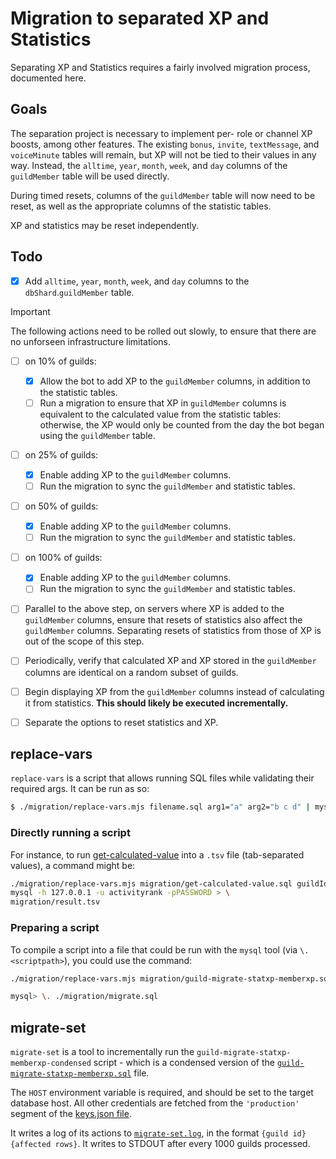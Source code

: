 # Migration to separated XP and Statistics

Separating XP and Statistics requires a fairly involved migration process, documented here.

## Goals

The separation project is necessary to implement per- role or channel XP boosts, among other features.
The existing `bonus`, `invite`, `textMessage`, and `voiceMinute` tables will remain,
but XP will not be tied to their values in any way.
Instead, the `alltime`, `year`, `month`, `week`, and `day` columns of the `guildMember` table will be used directly.

During timed resets, columns of the `guildMember` table will now need to be reset,
as well as the appropriate columns of the statistic tables.

XP and statistics may be reset independently.

## Todo

- [x] Add `alltime`, `year`, `month`, `week`, and `day` columns to the `dbShard`.`guildMember` table.

> [!IMPORTANT]
> The following actions need to be rolled out slowly,
> to ensure that there are no unforseen infrastructure limitations.

- [ ] on 10% of guilds:

  - [x] Allow the bot to add XP to the `guildMember` columns, in addition to the statistic tables.
  - [ ] Run a migration to ensure that XP in `guildMember` columns is equivalent
        to the calculated value from the statistic tables: otherwise, the XP would
        only be counted from the day the bot began using the `guildMember` table.

- [ ] on 25% of guilds:

  - [x] Enable adding XP to the `guildMember` columns.
  - [ ] Run the migration to sync the `guildMember` and statistic tables.

- [ ] on 50% of guilds:

  - [x] Enable adding XP to the `guildMember` columns.
  - [ ] Run the migration to sync the `guildMember` and statistic tables.

- [ ] on 100% of guilds:

  - [x] Enable adding XP to the `guildMember` columns.
  - [ ] Run the migration to sync the `guildMember` and statistic tables.

- [ ] Parallel to the above step, on servers where XP is added to the `guildMember` columns,
      ensure that resets of statistics also affect the `guildMember` columns.
      Separating resets of statistics from those of XP is out of the scope of this step.

- [ ] Periodically, verify that calculated XP and XP stored in
      the `guildMember` columns are identical on a random subset of guilds.

- [ ] Begin displaying XP from the `guildMember` columns instead of
      calculating it from statistics. **This should likely be executed incrementally.**

- [ ] Separate the options to reset statistics and XP.

## replace-vars

`replace-vars` is a script that allows running SQL files while validating their required args. It can be run as so:

```sh
$ ./migration/replace-vars.mjs filename.sql arg1="a" arg2="b c d" | mysql -h 127.0.0.1 -u activityrank -pPASSWORD > result.tsv
```

### Directly running a script

For instance, to run [get-calculated-value](./get-calculated-value.sql) into a `.tsv` file (tab-separated values), a command might be:

```sh
./migration/replace-vars.mjs migration/get-calculated-value.sql guildId='"905898879785005106"' userId='"774660568728469585"' | \
mysql -h 127.0.0.1 -u activityrank -pPASSWORD > \
migration/result.tsv
```

### Preparing a script

To compile a script into a file that could be run with the `mysql` tool (via `\. <scriptpath>`), you could use the command:

```sh
./migration/replace-vars.mjs migration/guild-migrate-statxp-memberxp.sql guildId='"905898879785005106"' > migration/migrate.sql
```

```sh
mysql> \. ./migration/migrate.sql
```

## migrate-set

`migrate-set` is a tool to incrementally run the `guild-migrate-statxp-memberxp-condensed`
script - which is a condensed version of the
[`guild-migrate-statxp-memberxp.sql`](./guild-migrate-statxp-memberxp.sql) file.

The `HOST` environment variable is required, and should be set to the target database host.
All other credentials are fetched from the `'production'` segment of the [keys.json file](../config/keys.example.json).

It writes a log of its actions to [`migrate-set.log`](./migrate-set.log), in the format `{guild id} {affected rows}`.
It writes to STDOUT after every 1000 guilds processed.

